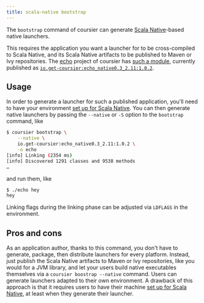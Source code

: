 ```yaml
---
title: scala-native bootstrap
---
```


The `bootstrap` command of coursier can generate
[Scala Native](https://www.scala-native.org)-based native launchers.

This requires the application you want a launcher for to be cross-compiled to
Scala Native, and its Scala Native artifacts to be published to Maven or Ivy
repositories. The [echo](https://github.com/coursier/echo) project of
coursier has
[such a module](https://github.com/coursier/echo/tree/master/native), currently
published as
[`io.get-coursier:echo_native0.3_2.11:1.0.2`](https://repo1.maven.org/maven2/io/get-coursier/echo_native0.3_2.11/1.0.2).

## Usage

In order to generate a launcher for such a published application, you'll need to
have your environment
[set up for Scala Native](https://www.scala-native.org/en/v0.3.8/user/setup.html#installing-clang-and-runtime-dependencies). You can then generate native
launchers by passing the `--native` or `-S` option to the `bootstrap` command,
like
```bash
$ coursier bootstrap \
    --native \
    io.get-coursier:echo_native0.3_2.11:1.0.2 \
    -o echo
[info] Linking (2354 ms)
[info] Discovered 1291 classes and 9538 methods
…
```
and run them, like
```bash
$ ./echo hey
hey
```

Linking flags during the linking phase can be adjusted via `LDFLAGS` in the
environment.

## Pros and cons

As an application author, thanks to this command, you don't have to generate,
package, then distribute launchers for every platform. Instead, just publish
the Scala Native artifacts to Maven or Ivy repositories, like you would for
a JVM library, and let your users build native executables themselves
via a `coursier boostrap --native` command. Users can generate launchers
adapted to their own environment. A drawback of this approach is that it
requires users to have their machine
[set up for Scala Native](https://www.scala-native.org/en/v0.3.8/user/setup.html#installing-clang-and-runtime-dependencies),
at least when they generate their launcher.

